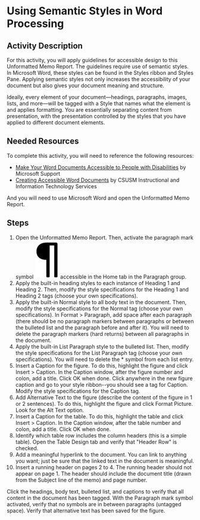 # Using Semantic Styles in Word Processing

## Activity Description
For this activity, you will apply guidelines for accessible design to this Unformatted Memo Report. The guidelines require use of semantic styles. In Microsoft Word, these styles can be found in the Styles ribbon and Styles Pane. Applying semantic styles not only increases the accessibility of your document but also gives your document meaning and structure. 

Ideally, every element of your document—headings, paragraphs, images, lists, and more—will be tagged with a Style that names what the element is and applies formatting. You are essentially separating content from presentation, with the presentation controlled by the styles that you have applied to different document elements.

## Needed Resources
To complete this activity, you will need to reference the following resources:
* [Make Your Word Documents Accessible to People with Disabilities](https://support.microsoft.com/en-us/office/make-your-word-documents-accessible-to-people-with-disabilities-d9bf3683-87ac-47ea-b91a-78dcacb3c66d) by Microsoft Support
* [Creating Accessible Word Documents](https://www.csusm.edu/iits/services/accessibility/guides/word.html) by CSUSM Instructional and Information Technology Services

And you will need to use Microsoft Word and open the Unformatted Memo Report.

## Steps

1. Open the Unformatted Memo Report. Then, activate the paragraph mark symbol ![paragraph mark symbol](paramark.png) accessible in the Home tab in the Paragraph group.
2. Apply the built-in heading styles to each instance of Heading 1 and Heading 2. Then, modify the style specifications for the Heading 1 and Heading 2 tags (choose your own specifications).
3. Apply the built-in Normal style to all body text in the document. Then, modify the style specifications for the Normal tag (choose your own specifications). In Format > Paragraph, add space after each paragraph (there should be no paragraph markers between paragraphs or between the bulleted list and the paragraph before and after it). You will need to delete the paragraph markers (hard returns) between all paragraphs in the document.
4. Apply the built-in List Paragraph style to the bulleted list. Then, modify the style specifications for the List Paragraph tag (choose your own specifications). You will need to delete the * symbol from each list entry.
5. Insert a Caption for the figure. To do this, highlight the figure and click Insert > Caption. In the Caption window, after the figure number and colon, add a title. Click OK when done. Click anywhere in the new figure caption and go to your style ribbon--you should see a tag for Caption. Modify the style specifications for the Caption tag.
6. Add Alternative Text to the figure (describe the content of the figure in 1 or 2 sentences). To do this, highlight the figure and click Format Picture. Look for the Alt Text option.
7. Insert a Caption for the table. To do this, highlight the table and click Insert > Caption. In the Caption window, after the table number and colon, add a title. Click OK when done.
8. Identify which table row includes the column headers (this is a simple table). Open the Table Design tab and verify that "Header Row" is checked.
9. Add a meaningful hyperlink to the document. You can link to anything you want; just be sure that the linked text in the document is meaningful.
10. Insert a running header on pages 2 to 4. The running header should not appear on page 1. The header should include the document title (drawn from the Subject line of the memo) and page number.

Click the headings, body text, bulleted list, and captions to verify that all content in the document has been tagged. With the Paragraph mark symbol activated, verify that no symbols are in between paragraphs (untagged space). Verify that alternative text has been saved for the figure. 
